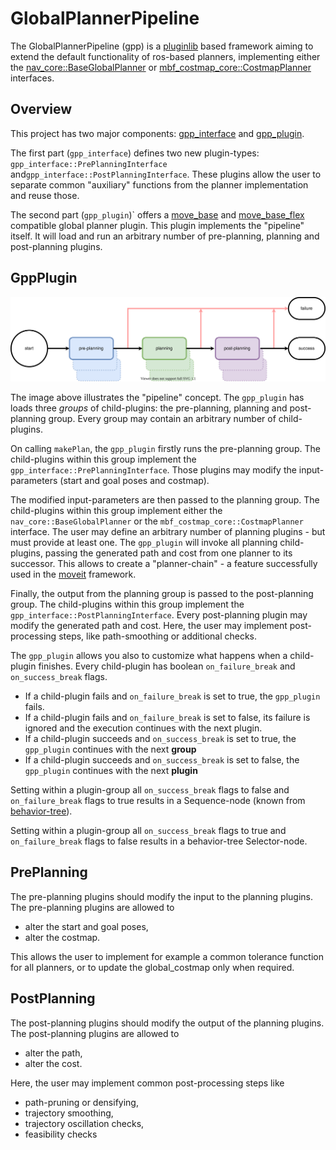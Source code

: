 # GlobalPlannerPipeline

The GlobalPlannerPipeline (gpp) is a [pluginlib](http://wiki.ros.org/pluginlib) based framework aiming to extend the default functionality of ros-based planners, implementing either the [nav_core::BaseGlobalPlanner](http://wiki.ros.org/nav_core?distro=noetic#BaseGlobalPlanner_C.2B-.2B-_API) or [mbf_costmap_core::CostmapPlanner](https://github.com/magazino/move_base_flex/blob/master/mbf_costmap_core/include/mbf_costmap_core/costmap_planner.h) interfaces.

## Overview

This project has two major components: [gpp_interface](gpp_interface) and [gpp_plugin](gpp_plugin).

The first part (`gpp_interface`) defines two new plugin-types:
`gpp_interface::PrePlanningInterface` and`gpp_interface::PostPlanningInterface`.
These plugins allow the user to separate common "auxiliary" functions from the planner implementation and reuse those.

The second part (`gpp_plugin`)` offers a [move_base](http://wiki.ros.org/move_base) and [move_base_flex](http://wiki.ros.org/move_base_flex) compatible global planner plugin.
This plugin implements the "pipeline" itself.
It will load and run an arbitrary number of pre-planning, planning and post-planning plugins.

## GppPlugin

![image](docs/schematic.svg)

The image above illustrates the "pipeline" concept.
The `gpp_plugin` has loads three *groups* of child-plugins: the pre-planning, planning and post-planning group.
Every group may contain an arbitrary number of child-plugins.

On calling `makePlan`, the `gpp_plugin` firstly runs the pre-planning group.
The child-plugins within this group implement the `gpp_interface::PrePlanningInterface`.
Those plugins may modify the input-parameters (start and goal poses and costmap).

The modified input-parameters are then passed to the planning group.
The child-plugins within this group implement either the `nav_core::BaseGlobalPlanner` or the `mbf_costmap_core::CostmapPlanner` interface.
The user may define an arbitrary number of planning plugins - but must provide at least one.
The `gpp_plugin` will invoke all planning child-plugins, passing the generated path and cost from one planner to its successor.
This allows to create a "planner-chain" - a feature successfully used in the [moveit](https://moveit.ros.org/) framework.

Finally, the output from the planning group is passed to the post-planning group.
The child-plugins within this group implement the `gpp_interface::PostPlanningInterface`.
Every post-planning plugin may modify the generated path and cost.
Here, the user may implement post-processing steps, like path-smoothing or additional checks.

The `gpp_plugin` allows you also to customize what happens when a child-plugin finishes.
Every child-plugin has boolean `on_failure_break` and `on_success_break` flags.
- If a child-plugin fails and `on_failure_break` is set to true, the `gpp_plugin` fails.
- If a child-plugin fails and `on_failure_break` is set to false, its failure is ignored and the execution continues with the next plugin.
- If a child-plugin succeeds and `on_success_break` is set to true, the `gpp_plugin` continues with the next **group**
- If a child-plugin succeeds and `on_success_break` is set to false, the `gpp_plugin` continues with the next **plugin**

Setting within a plugin-group all `on_success_break` flags to false and `on_failure_break` flags to true results in a Sequence-node (known from [behavior-tree](https://en.wikipedia.org/wiki/Behavior_tree_(artificial_intelligence,_robotics_and_control))).

Setting within a plugin-group all `on_success_break` flags to true and `on_failure_break` flags to false results in a behavior-tree Selector-node.

## PrePlanning

The pre-planning plugins should modify the input to the planning plugins.
The pre-planning plugins are allowed to
- alter the start and goal poses,
- alter the costmap.

This allows the user to implement for example a common tolerance function for all planners, or to update the global_costmap only when required.

## PostPlanning

The post-planning plugins should modify the output of the planning plugins.
The post-planning plugins are allowed to
- alter the path,
- alter the cost.

Here, the user may implement common post-processing steps like
- path-pruning or densifying,
- trajectory smoothing,
- trajectory oscillation checks,
- feasibility checks
